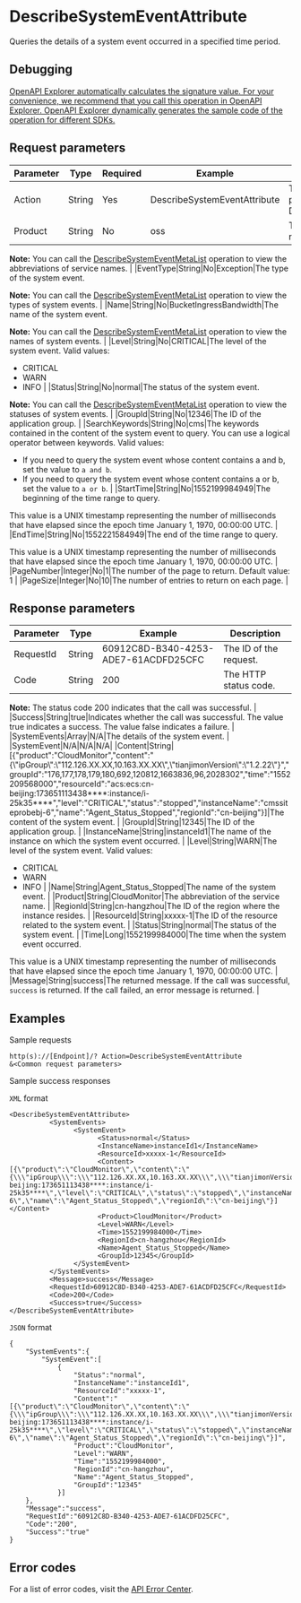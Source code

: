 # DescribeSystemEventAttribute

Queries the details of a system event occurred in a specified time period.

## Debugging

[OpenAPI Explorer automatically calculates the signature value. For your convenience, we recommend that you call this operation in OpenAPI Explorer. OpenAPI Explorer dynamically generates the sample code of the operation for different SDKs.](https://api.aliyun.com/#product=Cms&api=DescribeSystemEventAttribute&type=RPC&version=2019-01-01)

## Request parameters

|Parameter|Type|Required|Example|Description|
|---------|----|--------|-------|-----------|
|Action|String|Yes|DescribeSystemEventAttribute|The operation that you want to perform. Set the value to DescribeSystemEventAttribute. |
|Product|String|No|oss|The abbreviation of the service name.

**Note:** You can call the [DescribeSystemEventMetaList](~~114972~~) operation to view the abbreviations of service names. |
|EventType|String|No|Exception|The type of the system event.

**Note:** You can call the [DescribeSystemEventMetaList](~~114972~~) operation to view the types of system events. |
|Name|String|No|BucketIngressBandwidth|The name of the system event.

**Note:** You can call the [DescribeSystemEventMetaList](~~114972~~) operation to view the names of system events. |
|Level|String|No|CRITICAL|The level of the system event. Valid values:

-   CRITICAL
-   WARN
-   INFO |
|Status|String|No|normal|The status of the system event.

**Note:** You can call the [DescribeSystemEventMetaList](~~114972~~) operation to view the statuses of system events. |
|GroupId|String|No|12346|The ID of the application group. |
|SearchKeywords|String|No|cms|The keywords contained in the content of the system event to query. You can use a logical operator between keywords. Valid values:

-   If you need to query the system event whose content contains a and b, set the value to `a and b`.
-   If you need to query the system event whose content contains a or b, set the value to `a or b`. |
|StartTime|String|No|1552199984949|The beginning of the time range to query.

This value is a UNIX timestamp representing the number of milliseconds that have elapsed since the epoch time January 1, 1970, 00:00:00 UTC. |
|EndTime|String|No|1552221584949|The end of the time range to query.

This value is a UNIX timestamp representing the number of milliseconds that have elapsed since the epoch time January 1, 1970, 00:00:00 UTC. |
|PageNumber|Integer|No|1|The number of the page to return. Default value: 1 |
|PageSize|Integer|No|10|The number of entries to return on each page. |

## Response parameters

|Parameter|Type|Example|Description|
|---------|----|-------|-----------|
|RequestId|String|60912C8D-B340-4253-ADE7-61ACDFD25CFC|The ID of the request. |
|Code|String|200|The HTTP status code.

**Note:** The status code 200 indicates that the call was successful. |
|Success|String|true|Indicates whether the call was successful. The value true indicates a success. The value false indicates a failure. |
|SystemEvents|Array|N/A|The details of the system event. |
|SystemEvent|N/A|N/A|N/A|
|Content|String|\[\{"product":"CloudMonitor","content":"\{\\"ipGroup\\":\\"112.126.XX.XX,10.163.XX.XX\\",\\"tianjimonVersion\\":\\"1.2.22\\"\}","groupId":"176,177,178,179,180,692,120812,1663836,96,2028302","time":"1552209568000","resourceId":"acs:ecs:cn-beijing:173651113438\*\*\*\*:instance/i-25k35\*\*\*\*","level":"CRITICAL","status":"stopped","instanceName":"cmssiteprobebj-6","name":"Agent\_Status\_Stopped","regionId":"cn-beijing"\}\]|The content of the system event. |
|GroupId|String|12345|The ID of the application group. |
|InstanceName|String|instanceId1|The name of the instance on which the system event occurred. |
|Level|String|WARN|The level of the system event. Valid values:

-   CRITICAL
-   WARN
-   INFO |
|Name|String|Agent\_Status\_Stopped|The name of the system event. |
|Product|String|CloudMonitor|The abbreviation of the service name. |
|RegionId|String|cn-hangzhou|The ID of the region where the instance resides. |
|ResourceId|String|xxxxx-1|The ID of the resource related to the system event. |
|Status|String|normal|The status of the system event. |
|Time|Long|1552199984000|The time when the system event occurred.

This value is a UNIX timestamp representing the number of milliseconds that have elapsed since the epoch time January 1, 1970, 00:00:00 UTC. |
|Message|String|success|The returned message. If the call was successful, `success` is returned. If the call failed, an error message is returned. |

## Examples

Sample requests

```
http(s)://[Endpoint]/? Action=DescribeSystemEventAttribute
&<Common request parameters>
```

Sample success responses

`XML` format

```
<DescribeSystemEventAttribute>
          <SystemEvents>
                <SystemEvent>
                      <Status>normal</Status>
                      <InstanceName>instanceId1</InstanceName>
                      <ResourceId>xxxxx-1</ResourceId>
                      <Content>[{\"product\":\"CloudMonitor\",\"content\":\"{\\\"ipGroup\\\":\\\"112.126.XX.XX,10.163.XX.XX\\\",\\\"tianjimonVersion\\\":\\\"1.2.22\\\"}\",\"groupId\":\"176,177,178,179,180,692,120812,1663836,96,2028302\",\"time\":\"1552209568000\",\"resourceId\":\"acs:ecs:cn-beijing:173651113438****:instance/i-25k35****\",\"level\":\"CRITICAL\",\"status\":\"stopped\",\"instanceName\":\"cmssiteprobebj-6\",\"name\":\"Agent_Status_Stopped\",\"regionId\":\"cn-beijing\"}]</Content>
                      <Product>CloudMonitor</Product>
                      <Level>WARN</Level>
                      <Time>1552199984000</Time>
                      <RegionId>cn-hangzhou</RegionId>
                      <Name>Agent_Status_Stopped</Name>
                      <GroupId>12345</GroupId>
                </SystemEvent>
          </SystemEvents>
          <Message>success</Message>
          <RequestId>60912C8D-B340-4253-ADE7-61ACDFD25CFC</RequestId>
          <Code>200</Code>
          <Success>true</Success>
</DescribeSystemEventAttribute>
```

`JSON` format

```
{
    "SystemEvents":{
        "SystemEvent":[
            {
                "Status":"normal",
                "InstanceName":"instanceId1",
                "ResourceId":"xxxxx-1",
                "Content":"[{\"product\":\"CloudMonitor\",\"content\":\"{\\\"ipGroup\\\":\\\"112.126.XX.XX,10.163.XX.XX\\\",\\\"tianjimonVersion\\\":\\\"1.2.22\\\"}\",\"groupId\":\"176,177,178,179,180,692,120812,1663836,96,2028302\",\"time\":\"1552209568000\",\"resourceId\":\"acs:ecs:cn-beijing:173651113438****:instance/i-25k35****\",\"level\":\"CRITICAL\",\"status\":\"stopped\",\"instanceName\":\"cmssiteprobebj-6\",\"name\":\"Agent_Status_Stopped\",\"regionId\":\"cn-beijing\"}]",
                "Product":"CloudMonitor",
                "Level":"WARN",
                "Time":"1552199984000",
                "RegionId":"cn-hangzhou",
                "Name":"Agent_Status_Stopped",
                "GroupId":"12345"
            }]
    },
    "Message":"success",
    "RequestId":"60912C8D-B340-4253-ADE7-61ACDFD25CFC",
    "Code":"200",
    "Success":"true"
}
```

## Error codes

For a list of error codes, visit the [API Error Center](https://error-center.alibabacloud.com/status/product/Cms).

